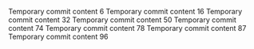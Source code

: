 Temporary commit content 6
Temporary commit content 16
Temporary commit content 32
Temporary commit content 50
Temporary commit content 74
Temporary commit content 78
Temporary commit content 87
Temporary commit content 96
